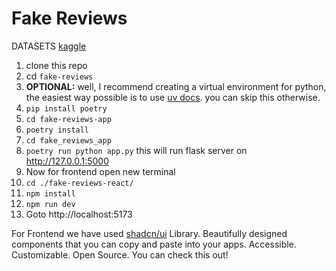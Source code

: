 # Fake Reviews

DATASETS
[kaggle](https://www.kaggle.com/datasets/mexwell/fake-reviews-dataset "kaggle")

1. clone this repo
2. cd `fake-reviews`
3. **OPTIONAL:** well, I recommend creating a virtual environment for python, the easiest way possible is to use [uv docs](https://pypi.org/project/uv/ "uv docs"). you can skip this otherwise.
4. `pip install poetry`
5. `cd fake-reviews-app`
6. `poetry install`
7. `cd fake_reviews_app`
8. `poetry run python app.py` this will run flask server on http://127.0.0.1:5000
9. Now for frontend open new terminal
10. `cd ./fake-reviews-react/`
11. `npm install`
12. `npm run dev`
13. Goto http://localhost:5173

For Frontend we have used [shadcn/ui](https://ui.shadcn.com/ "shadcn/ui") Library. Beautifully designed components that you can copy and paste into your apps. Accessible. Customizable. Open Source. You can check this out!
